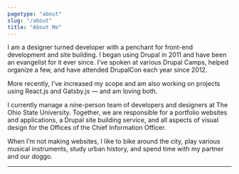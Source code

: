 ```yaml
---
pagetype: "about"
slug: "/about"
title: "About Me"
---
```


I am a designer turned developer with a penchant for front-end development and site building. I began using Drupal in 2011 and have been an evangelist for it ever since. I’ve spoken at various Drupal Camps, helped organize a few, and have attended DrupalCon each year since 2012.

More recently, I’ve increased my scope and am also working on projects using React.js and Gatsby.js — and am loving both.

I currently manage a nine-person team of developers and designers at The Ohio State University. Together, we are responsible for a portfolio websites and applications, a Drupal site building service, and all aspects of visual design for the Offices of the Chief Information Officer.

When I’m not making websites, I like to bike around the city, play various musical instruments, study urban history, and spend time with my partner and our doggo.

---

